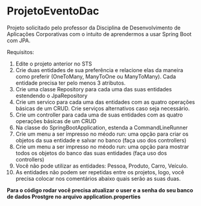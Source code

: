 # ProjetoEventoDac
Projeto solicitado pelo professor da Disciplina de Desenvolvimento de Aplicações Corporativas com o intuito de aprendermos a usar Spring Boot com JPA.

Requisitos:
1. Edite o projeto anterior no STS
2. Crie duas entidades de sua preferência e relacione elas da maneira como preferir (OneToMany, ManyToOne ou ManyToMany). 
Cada entidade precisa ter pelo menos 3 atributos.
3. Crie uma classe Repository para cada uma das suas entidades estendendo o JpaRepository
4. Crie um servico para cada uma das entidades com as quatro operações básicas de um CRUD. Crie serviços alternativos caso seja necessário.
5. Crie um controller para cada uma de suas entidades com as quatro operações básicas de um CRUD
6. Na classe do SpringBootApplication, estenda a CommandLineRunner
7. Crie um menu a ser impresso no méodo run: uma opção para criar os objetos da sua entidade e salvar no banco (faça uso dos controllers)
8. Crie um menu a ser impresso no méodo run: uma opção para mostrar todos os objetos do banco das suas entidades (faça uso dos controllers)
9. Você não pode utilizar as entidades: Pessoa, Produto, Carro, Veículo.
10. As entidades não podem ser repetidas entre os projetos, logo, você precisa colocar nos comentários abaixo quais serão as suas duas.

**Para o código rodar você precisa atualizar o user e a senha do seu banco de dados Prostgre no arquivo application.properties**
